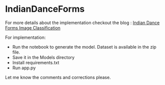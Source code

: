 # IndianDanceForms

For more details about the implementation checkout the blog :
[Indian Dance Forms Image Classification](https://medium.com/@raoofnaushad7/indian-dance-forms-hacker-earth-image-classification-using-transfer-learning-and-tuning-with-b6cbe7a0fc78)

For implementation:
* Run the notebook to generate the model. Dataset is available in the zip file.
* Save it in the Models directory
* Install requirements.txt
* Run app.py

Let me know the comments and corrections please.
